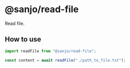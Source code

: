 # @sanjo/read-file

Read file.

## How to use

```js
import readFile from "@sanjo/read-file";

const content = await readFile("./path_to_file.txt");
```
